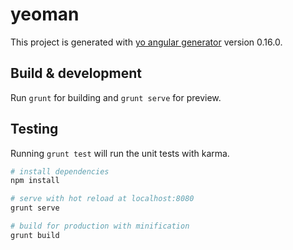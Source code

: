 # yeoman

This project is generated with [yo angular generator](https://github.com/yeoman/generator-angular)
version 0.16.0.

## Build & development

Run `grunt` for building and `grunt serve` for preview.

## Testing

Running `grunt test` will run the unit tests with karma.

``` bash
# install dependencies
npm install

# serve with hot reload at localhost:8080
grunt serve

# build for production with minification
grunt build
```
